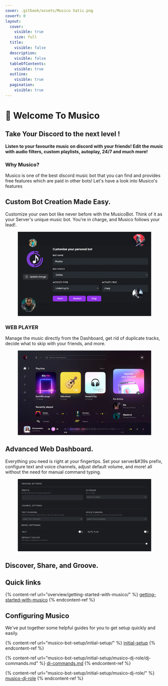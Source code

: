 ```yaml
---
cover: .gitbook/assets/Musico Satic.png
coverY: 0
layout:
  cover:
    visible: true
    size: full
  title:
    visible: false
  description:
    visible: false
  tableOfContents:
    visible: true
  outline:
    visible: true
  pagination:
    visible: true
---
```


# 👋 Welcome To Musico

## Take Your Discord to the next level !

**Listen to your favourite music on discord with your friends! Edit the music with audio filters, custom playlists, autoplay, 24/7 and much more!**

### Why Musico?

Musico is one of the best discord music bot that you can find and provides free features which are paid in other bots! Let's have a look into Musico's features

## Custom Bot Creation Made Easy.

Customize your own bot like never before with the MusicoBot. Think of it as your Server's unique music bot. You're in charge, and Musico follows your lead!.

<figure><img src=".gitbook/assets/custombot.webp" alt=""><figcaption></figcaption></figure>

### WEB PLAYER

Manage the music directly from the Dashboard, get rid of duplicate tracks, decide what to skip with your friends, and more.

<figure><img src=".gitbook/assets/player-demo.webp" alt=""><figcaption></figcaption></figure>

## Advanced Web Dashboard.

Everything you need is right at your fingertips. Set your server\&#39s prefix, configure text and voice channels, adjust default volume, and more! all without the need for manual command typing.

<figure><img src=".gitbook/assets/dashboard.webp" alt=""><figcaption></figcaption></figure>

## &#x20;                           Discover, Share, and Groove.

## Quick links

{% content-ref url="overview/getting-started-with-musico/" %}
[getting-started-with-musico](overview/getting-started-with-musico/)
{% endcontent-ref %}

## Configuring Musico&#x20;

We've put together some helpful guides for you to get setup quickly and easily.

{% content-ref url="musico-bot-setup/initial-setup/" %}
[initial-setup](musico-bot-setup/initial-setup/)
{% endcontent-ref %}

{% content-ref url="musico-bot-setup/initial-setup/musico-dj-role/dj-commands.md" %}
[dj-commands.md](musico-bot-setup/initial-setup/musico-dj-role/dj-commands.md)
{% endcontent-ref %}

{% content-ref url="musico-bot-setup/initial-setup/musico-dj-role/" %}
[musico-dj-role](musico-bot-setup/initial-setup/musico-dj-role/)
{% endcontent-ref %}
